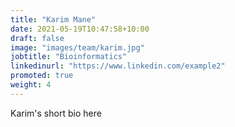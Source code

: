 ```yaml
---
title: "Karim Mane"
date: 2021-05-19T10:47:58+10:00
draft: false
image: "images/team/karim.jpg"
jobtitle: "Bioinformatics"
linkedinurl: "https://www.linkedin.com/example2"
promoted: true
weight: 4
---
```


Karim's short bio here